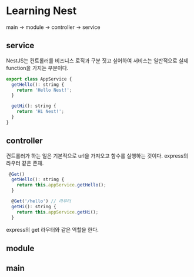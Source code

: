 # Learning Nest

main -> module -> controller -> service

## service

NestJS는 컨트롤러를 비즈니스 로직과 구분 짓고 싶어하여 서비스는 일반적으로 실제 function을 가지는 부분이다.

```js
export class AppService {
  getHello(): string {
    return 'Hello Nest!';
  }

  getHi(): string {
    return 'Hi Nest!';
  }
}
```

## controller

컨트롤러가 하는 일은 기본적으로 url을 가져오고 함수를 실행하는 것이다. express의 라우터 같은 존재.

```js
 @Get()
  getHello(): string {
    return this.appService.getHello();
  }

  @Get('/hello') // 라우터
  getHi(): string {
    return this.appService.getHi();
  }
```

express의 get 라우터와 같은 역할을 한다.

## module

## main
